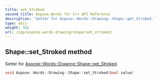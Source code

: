 ```yaml
---
title: set_Stroked
second_title: Aspose.Words for C++ API Reference
description: 'Setter for Aspose::Words::Drawing::Shape::get_Stroked.'
type: docs
weight: 352
url: /cpp/aspose.words.drawing/shape/set_stroked/
---
```

## Shape::set_Stroked method


Setter for [Aspose::Words::Drawing::Shape::get_Stroked](../get_stroked/).

```cpp
void Aspose::Words::Drawing::Shape::set_Stroked(bool value)
```

